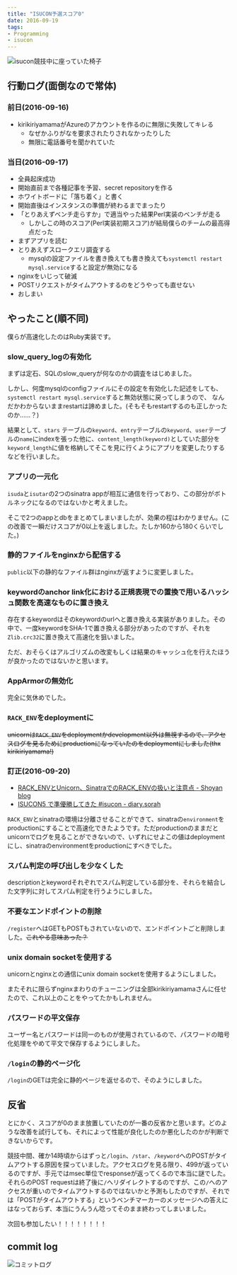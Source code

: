 ```yaml
---
title: "ISUCON予選スコア0"
date: 2016-09-19
tags:
- Programming
- isucon
---
```


![isucon競技中に座っていた椅子](2016/isucon-used-chairs.jpg)

## 行動ログ(面倒なので常体)
### 前日(2016-09-16)
- kirikiriyamamaがAzureのアカウントを作るのに無限に失敗してキレる
  - なぜかふりがなを要求されたりされなかったりした
  - 無限に電話番号を聞かれていた

### 当日(2016-09-17)
- 全員起床成功
- 開始直前まで各種記事を予習、secret repositoryを作る
- ホワイトボードに「落ち着く」と書く
- 開始直後はインスタンスの準備が終わるまでまったり
- 「とりあえずベンチ走らすか」で適当やった結果Perl実装のベンチが走る
  - しかしこの時のスコア(Perl実装初期スコア)が結局僕らのチームの最高得点だった
- まずアプリを読む
- とりあえずスロークエリ調査する
  - mysqlの設定ファイルを書き換えても書き換えても`systemctl restart mysql.service`すると設定が無効になる
- nginxをいじって破滅
- POSTリクエストがタイムアウトするのをどうやっても直せない
- おしまい

## やったこと(順不同)
僕らが高速化したのはRuby実装です。

### slow\_query\_logの有効化
まずは定石、SQLのslow_queryが何なのかの調査をはじめました。

しかし、何度mysqlのconfigファイルにその設定を有効化した記述をしても、`systemctl restart mysql.service`すると無効状態に戻ってしまうので、
なんだかわからないままrestartは諦めました。(そもそもrestartするのも正しかったのか……？)

結果として、`stars` テーブルの`keyword`、`entry`テーブルの`keyword`、`user`テーブルの`name`にindexを張った他に、`content_length(keyword)`としていた部分を
`keyword_length`に値を格納してそこを見に行くようにアプリを変更したりするなどを行いました。

### アプリの一元化
`isuda`と`isutar`の2つのsinatra appが相互に通信を行っており、この部分がボトルネックになるのではないかと考えました。

そこで2つのappとdbをまとめてしまいましたが、効果の程はわかりません。(この改善で一瞬だけスコアが0以上を返しました。たしか160から180くらいでした。)

### 静的ファイルをnginxから配信する
`public`以下の静的なファイル群はnginxが返すように変更しました。

### keywordのanchor link化における正規表現での置換で用いるハッシュ関数を高速なものに置き換え
存在するkeywordはそのkeywordのurlへと置き換える実装がありました。その中で、一度keywordをSHA-1で置き換える部分があったのですが、それを`Zlib.crc32`に置き換えて高速化を狙いました。

ただ、おそらくはアルゴリズムの改変もしくは結果のキャッシュ化を行えたほうが良かったのではないかと思います。

### AppArmorの無効化
完全に気休めでした。

### `RACK_ENV`をdeploymentに
~~unicornは`RACK_ENV`をdeploymentかdevelopment以外は無視するので、アクセスログを見るためにproductionになっていたのをdeploymentにしました(thx kirikiriyamama!)~~

### 訂正(2016-09-20)
- [RACK_ENVとUnicorn、SinatraでのRACK_ENVの扱いと注意点 - Shoyan blog](http://shoyan.github.io/blog/2016/05/02/what-is-rack-env-and-unicorn-and-sinatra/)
- [ISUCON5 で準優勝してきた #isucon - diary.sorah](http://diary.sorah.jp/2015/11/02/isucon5f)

`RACK_ENV`とsinatraの環境は分離させることができて、sinatraの`environment`をproductionにすることで高速化できたようです。ただproductionのままだとunicornでログを見ることができないので、いずれにせよこの値はdeploymentにし、sinatraのenvironmentをproductionにすべきでした。

### スパム判定の呼び出しを少なくした
descriptionとkeywordそれぞれでスパム判定している部分を、それらを結合した文字列に対してスパム判定を行うようにしました。

### 不要なエンドポイントの削除
`/register`へはGETもPOSTもされていないので、エンドポイントごと削除しました。~~これやる意味あった？~~

### unix domain socketを使用する
unicornとnginxとの通信にunix domain socketを使用するようにしました。

またそれに限らずnginxまわりのチューニングは全部kirikiriyamamaさんに任せたので、これ以上のことをやってたかもしれません。

### パスワードの平文保存
ユーザー名とパスワードは同一のものが使用されているので、パスワードの暗号化処理をやめて平文で保存するようにしました。

### `/login`の静的ページ化
`/login`のGETは完全に静的ページを返せるので、そのようにしました。

## 反省
とにかく、スコアが0のまま放置していたのが一番の反省かと思います。どのような改善を試行しても、それによって性能が良化したのか悪化したのかが判断できないからです。

競技中間、確か14時頃からはずっと`/login`、`/star`、`/keyword`へのPOSTがタイムアウトする原因を探っていました。アクセスログを見る限り、499が返っているのですが、手元ではmsec単位でresponseが返ってくるので本当に謎でした。それらのPOST requestは終了後に`/`へリダイレクトするのですが、この`/`へのアクセスが重いのでタイムアウトするのではないかと予測もしたのですが、それでは「POSTがタイムアウトする」というベンチマーカーのメッセージへの答えにはなっておらず、本当にうんうん唸ってそのまま終わってしまいました。

次回も参加したい！！！！！！！！

## commit log
![コミットログ](2016/isucon-commit-log.png)

